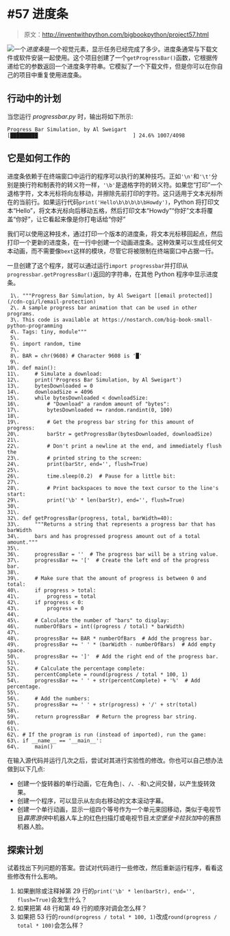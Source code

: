 # #57 进度条

> 原文：<http://inventwithpython.com/bigbookpython/project57.html>

![](../Images/9d995d63aaead72cad01120081eb8f75.png)一个*进度条*是一个视觉元素，显示任务已经完成了多少。进度条通常与下载文件或软件安装一起使用。这个项目创建了一个`getProgressBar()`函数，它根据传递给它的参数返回一个进度条字符串。它模拟了一个下载文件，但是你可以在你自己的项目中重复使用进度条。

## 行动中的计划

当您运行 *progressbar.py* 时，输出将如下所示:

```
Progress Bar Simulation, by Al Sweigart
[█████████                               ] 24.6% 1007/4098
```

## 它是如何工作的

进度条依赖于在终端窗口中运行的程序可以执行的某种技巧。正如`'\n'`和`'\t'`分别是换行符和制表符的转义符一样，`'\b'`是退格字符的转义符。如果您“打印”一个退格字符，文本光标将向左移动，并擦除先前打印的字符。这只适用于文本光标所在的当前行。如果运行代码`print('Hello\b\b\b\b\bHowdy')`，Python 将打印文本“Hello”，将文本光标向后移动五格，然后打印文本“Howdy”“你好”文本将覆盖“你好”，让它看起来像是你打电话给“你好”

我们可以使用这种技术，通过打印一个版本的进度条，将文本光标移回起点，然后打印一个更新的进度条，在一行中创建一个动画进度条。这种效果可以生成任何文本动画，而不需要像`bext`这样的模块，尽管它将被限制在终端窗口中占据一行。

一旦创建了这个程序，就可以通过运行`import progressbar`并打印从`progressbar.getProgressBar()`返回的字符串，在其他 Python 程序中显示进度条。

```
 1\. """Progress Bar Simulation, by Al Sweigart [[email protected]](/cdn-cgi/l/email-protection)
 2\. A sample progress bar animation that can be used in other programs.
 3\. This code is available at https://nostarch.com/big-book-small-python-programming
 4\. Tags: tiny, module"""
 5\. 
 6\. import random, time
 7\. 
 8\. BAR = chr(9608) # Character 9608 is '█'
 9\. 
10\. def main():
11\.     # Simulate a download:
12\.     print('Progress Bar Simulation, by Al Sweigart')
13\.     bytesDownloaded = 0
14\.     downloadSize = 4096
15\.     while bytesDownloaded < downloadSize:
16\.         # "Download" a random amount of "bytes":
17\.         bytesDownloaded += random.randint(0, 100)
18\. 
19\.         # Get the progress bar string for this amount of progress:
20\.         barStr = getProgressBar(bytesDownloaded, downloadSize)
21\. 
22\.         # Don't print a newline at the end, and immediately flush the
23\.         # printed string to the screen:
24\.         print(barStr, end='', flush=True)
25\. 
26\.         time.sleep(0.2)  # Pause for a little bit:
27\. 
28\.         # Print backspaces to move the text cursor to the line's start:
29\.         print('\b' * len(barStr), end='', flush=True)
30\. 
31\. 
32\. def getProgressBar(progress, total, barWidth=40):
33\.     """Returns a string that represents a progress bar that has barWidth
34\.     bars and has progressed progress amount out of a total amount."""
35\. 
36\.     progressBar = ''  # The progress bar will be a string value.
37\.     progressBar += '['  # Create the left end of the progress bar.
38\. 
39\.     # Make sure that the amount of progress is between 0 and total:
40\.     if progress > total:
41\.         progress = total
42\.     if progress < 0:
43\.         progress = 0
44\. 
45\.     # Calculate the number of "bars" to display:
46\.     numberOfBars = int((progress / total) * barWidth)
47\. 
48\.     progressBar += BAR * numberOfBars  # Add the progress bar.
49\.     progressBar += ' ' * (barWidth - numberOfBars)  # Add empty space.
50\.     progressBar += ']'  # Add the right end of the progress bar.
51\. 
52\.     # Calculate the percentage complete:
53\.     percentComplete = round(progress / total * 100, 1)
54\.     progressBar += ' ' + str(percentComplete) + '%'  # Add percentage.
55\. 
56\.     # Add the numbers:
57\.     progressBar += ' ' + str(progress) + '/' + str(total)
58\. 
59\.     return progressBar  # Return the progress bar string.
60\. 
61\. 
62\. # If the program is run (instead of imported), run the game:
63\. if __name__ == '__main__':
64\.     main() 
```

在输入源代码并运行几次之后，尝试对其进行实验性的修改。你也可以自己想办法做到以下几点:

*   创建一个旋转器的单行动画，它在角色`|`、`/`、`-`和`\`之间交替，以产生旋转效果。
*   创建一个程序，可以显示从左向右移动的文本滚动字幕。
*   创建一个单行动画，显示一组四个等号作为一个单元来回移动，类似于电视节目*霹雳游侠*中机器人车上的红色扫描灯或电视节目*太空堡垒卡拉狄加*中的赛昂机器人脸。

## 探索计划

试着找出下列问题的答案。尝试对代码进行一些修改，然后重新运行程序，看看这些修改有什么影响。

1.  如果删除或注释掉第 29 行的`print('\b' * len(barStr), end='', flush=True)`会发生什么？
2.  如果把第 48 行和第 49 行的顺序对调会怎么样？
3.  如果把 53 行的`round(progress / total * 100, 1)`改成`round(progress / total * 100)`会怎么样？